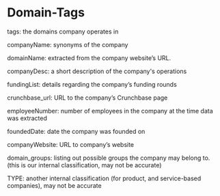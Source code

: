 # Domain-Tags
tags: the domains company operates in

companyName: synonyms of the company

domainName: extracted from the company website’s URL.

companyDesc: a short description of the company's operations

fundingList: details regarding the company’s funding rounds

crunchbase_url: URL to the company’s Crunchbase page

employeeNumber: number of employees in the company at the time data was extracted

foundedDate: date the company was founded on

companyWebsite: URL to company’s website

domain_groups: listing out possible groups the company may belong to. (this is our internal classification, may not be accurate)

TYPE: another internal classification (for product, and service-based companies), may not be accurate
